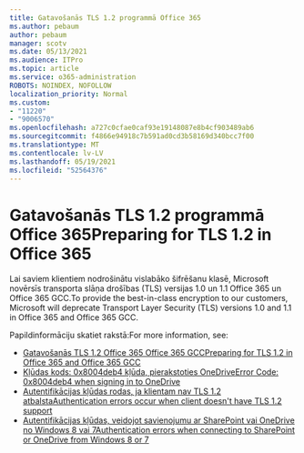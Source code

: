 ```yaml
---
title: Gatavošanās TLS 1.2 programmā Office 365
ms.author: pebaum
author: pebaum
manager: scotv
ms.date: 05/13/2021
ms.audience: ITPro
ms.topic: article
ms.service: o365-administration
ROBOTS: NOINDEX, NOFOLLOW
localization_priority: Normal
ms.custom:
- "11220"
- "9006570"
ms.openlocfilehash: a727c0cfae0caf93e19148087e8b4cf903489ab6
ms.sourcegitcommit: f4866e94918c7b591ad0cd3b58169d340bcc7f00
ms.translationtype: MT
ms.contentlocale: lv-LV
ms.lasthandoff: 05/19/2021
ms.locfileid: "52564376"
---
```

# <a name="preparing-for-tls-12-in-office-365"></a><span data-ttu-id="07a33-102">Gatavošanās TLS 1.2 programmā Office 365</span><span class="sxs-lookup"><span data-stu-id="07a33-102">Preparing for TLS 1.2 in Office 365</span></span>

<span data-ttu-id="07a33-103">Lai saviem klientiem nodrošinātu vislabāko šifrēšanu klasē, Microsoft novērsīs transporta slāņa drošības (TLS) versijas 1.0 un 1.1 Office 365 un Office 365 GCC.</span><span class="sxs-lookup"><span data-stu-id="07a33-103">To provide the best-in-class encryption to our customers, Microsoft will deprecate Transport Layer Security (TLS) versions 1.0 and 1.1 in Office 365 and Office 365 GCC.</span></span> 

<span data-ttu-id="07a33-104">Papildinformāciju skatiet rakstā:</span><span class="sxs-lookup"><span data-stu-id="07a33-104">For more information, see:</span></span>

- [<span data-ttu-id="07a33-105">Gatavošanās TLS 1.2 Office 365 Office 365 GCC</span><span class="sxs-lookup"><span data-stu-id="07a33-105">Preparing for TLS 1.2 in Office 365 and Office 365 GCC</span></span>](/microsoft-365/compliance/prepare-tls-1.2-in-office-365)
- [<span data-ttu-id="07a33-106">Kļūdas kods: 0x8004deb4 kļūda, pierakstoties OneDrive</span><span class="sxs-lookup"><span data-stu-id="07a33-106">Error Code: 0x8004deb4 when signing in to OneDrive</span></span>](https://support.microsoft.com/office/error-code-0x8004deb4-when-signing-in-to-onedrive-e8a8d97c-a87e-4dda-a67e-bae4fef05dcb)
- [<span data-ttu-id="07a33-107">Autentifikācijas kļūdas rodas, ja klientam nav TLS 1.2 atbalsta</span><span class="sxs-lookup"><span data-stu-id="07a33-107">Authentication errors occur when client doesn't have TLS 1.2 support</span></span>](/sharepoint/troubleshoot/administration/authentication-errors-tls12-support)
- [<span data-ttu-id="07a33-108">Autentifikācijas kļūdas, veidojot savienojumu ar SharePoint vai OneDrive no Windows 8 vai 7</span><span class="sxs-lookup"><span data-stu-id="07a33-108">Authentication errors when connecting to SharePoint or OneDrive from Windows 8 or 7</span></span>](/sharepoint/troubleshoot/administration/authentication-errors-windows7)